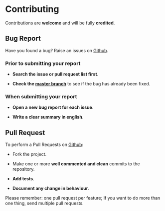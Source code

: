 # Contributing

Contributions are **welcome** and will be fully **credited**.

## Bug Report

Have you found a bug? Raise an issues on [Github](https://github.com/comodojo/extender/issues).

### Prior to submitting your report

- **Search the issue or pull request list first**.

- **Check the [master branch](https://github.com/comodojo/extender)** to see if the bug has already been fixed.

### When submitting your report

- **Open a new bug report for each issue**.

- **Write a clear summary in english**.

## Pull Request

To perform a Pull Requests on [Github](https://github.com/comodojo/extender/pulls):

- Fork the project.

- Make one or more **well commented and clean** commits to the repository.

- **Add tests**.

- **Document any change in behaviour**.

Please remember: one pull request per feature; If you want to do more than one thing, send multiple pull requests.
